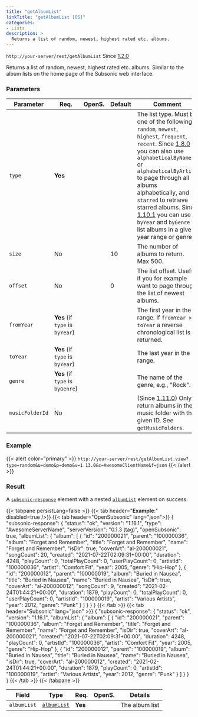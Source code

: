 ```yaml
---
title: "getAlbumList"
linkTitle: "getAlbumList [OS]"
categories:
- Lists
description: >
  Returns a list of random, newest, highest rated etc. albums.
---
```


`http://your-server/rest/getAlbumList` Since [1.2.0](../../subsonic-versions)

Returns a list of random, newest, highest rated etc. albums. Similar to the album lists on the home page of the Subsonic web interface.

### Parameters

| Parameter | Req. | OpenS. | Default | Comment |
| --- | --- | --- | --- | --- |
| `type` | **Yes** |   |  | The list type. Must be one of the following: `random`, `newest`, `highest`, `frequent`, `recent`. Since [1.8.0](../../subsonic-versions) you can also use `alphabeticalByName` or `alphabeticalByArtist` to page through all albums alphabetically, and `starred` to retrieve starred albums. Since [1.10.1](../../subsonic-versions) you can use `byYear` and `byGenre` to list albums in a given year range or genre. |
| `size` | No  | |10  | The number of albums to return. Max 500. |
| `offset` | No  || 0   | The list offset. Useful if you for example want to page through the list of newest albums. |
| `fromYear` | **Yes** (if `type` is `byYear`) |  |   | The first year in the range. If `fromYear > toYear` a reverse chronological list is returned. |
| `toYear` | **Yes** (if `type` is `byYear`) | |  | The last year in the range. |
| `genre` | **Yes** (if `type` is `byGenre`) | |  | The name of the genre, e.g., "Rock". |
| `musicFolderId` | No  | |  | (Since [1.11.0](../../subsonic-versions)) Only return albums in the music folder with the given ID. See `getMusicFolders`. |

### Example

{{< alert color="primary" >}} `http://your-server/rest/getAlbumList.view?type=random&u=demo&p=demo&v=1.13.0&c=AwesomeClientName&f=json` {{< /alert >}}

### Result

A [`subsonic-response`](../../responses/subsonic-response) element with a nested [`albumList`](../../responses/albumlist) element on success.

{{< tabpane persistLang=false >}}
{{< tab header="**Example**:" disabled=true />}}
{{< tab header="OpenSubsonic" lang="json">}}
{
  "subsonic-response": {
    "status": "ok",
    "version": "1.16.1",
    "type": "AwesomeServerName",
    "serverVersion": "0.1.3 (tag)",
    "openSubsonic": true,
    "albumList": {
      "album": [
        {
          "id": "200000021",
          "parent": "100000036",
          "album": "Forget and Remember",
          "title": "Forget and Remember",
          "name": "Forget and Remember",
          "isDir": true,
          "coverArt": "al-200000021",
          "songCount": 20,
          "created": "2021-07-22T02:09:31+00:00",
          "duration": 4248,
          "playCount": 0,
          "totalPlayCount": 0,
          "userPlayCount": 0,
          "artistId": "100000036",
          "artist": "Comfort Fit",
          "year": 2005,
          "genre": "Hip-Hop"
        },
        {
          "id": "200000012",
          "parent": "100000019",
          "album": "Buried in Nausea",
          "title": "Buried in Nausea",
          "name": "Buried in Nausea",
          "isDir": true,
          "coverArt": "al-200000012",
          "songCount": 9,
          "created": "2021-02-24T01:44:21+00:00",
          "duration": 1879,
          "playCount": 0,
          "totalPlayCount": 0,
          "userPlayCount": 0,
          "artistId": "100000019",
          "artist": "Various Artists",
          "year": 2012,
          "genre": "Punk"
        }
      ]
    }
  }
}
{{< /tab >}}
{{< tab header="Subsonic" lang="json" >}}
{
  "subsonic-response": {
    "status": "ok",
    "version": "1.16.1",
    "albumList": {
      "album": [
        {
          "id": "200000021",
          "parent": "100000036",
          "album": "Forget and Remember",
          "title": "Forget and Remember",
          "name": "Forget and Remember",
          "isDir": true,
          "coverArt": "al-200000021",
          "created": "2021-07-22T02:09:31+00:00",
          "duration": 4248,
          "playCount": 0,
          "artistId": "100000036",
          "artist": "Comfort Fit",
          "year": 2005,
          "genre": "Hip-Hop"
        },
        {
          "id": "200000012",
          "parent": "100000019",
          "album": "Buried in Nausea",
          "title": "Buried in Nausea",
          "name": "Buried in Nausea",
          "isDir": true,
          "coverArt": "al-200000012",
          "created": "2021-02-24T01:44:21+00:00",
          "duration": 1879,
          "playCount": 0,
          "artistId": "100000019",
          "artist": "Various Artists",
          "year": 2012,
          "genre": "Punk"
        }
      ]
    }
  }
}
{{< /tab >}}
{{< /tabpane >}}

| Field |  Type | Req. | OpenS. | Details |
| --- | --- | --- | --- | --- |
| `albumList` | [`albumList`](../../responses/albumlist) | **Yes** |   | The album list |

